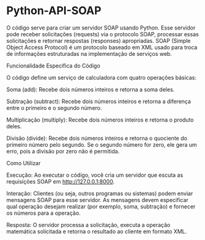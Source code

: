 # Python-API-SOAP

O código serve para criar um servidor SOAP usando Python. Esse servidor pode receber solicitações (requests) via o protocolo SOAP, processar essas solicitações e retornar respostas (responses) apropriadas. SOAP (Simple Object Access Protocol) é um protocolo baseado em XML usado para troca de informações estruturadas na implementação de serviços web.

Funcionalidade Específica do Código

O código define um serviço de calculadora com quatro operações básicas:

Soma (add): Recebe dois números inteiros e retorna a soma deles.

Subtração (subtract): Recebe dois números inteiros e retorna a diferença entre o primeiro e o segundo número.

Multiplicação (multiply): Recebe dois números inteiros e retorna o produto deles.

Divisão (divide): Recebe dois números inteiros e retorna o quociente do primeiro número pelo segundo. Se o segundo número for zero, ele gera um erro, pois a divisão por zero não é permitida.


Como Utilizar

Execução: Ao executar o código, você cria um servidor que escuta as requisições SOAP em http://127.0.0.1:8000.

Interação: Clientes (ou seja, outros programas ou sistemas) podem enviar mensagens SOAP para esse servidor. As mensagens devem especificar qual operação desejam realizar (por exemplo, soma, subtração) e fornecer os números para a operação.

Resposta: O servidor processa a solicitação, executa a operação matemática solicitada e retorna o resultado ao cliente em formato XML.
